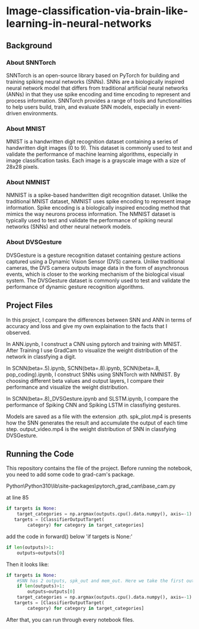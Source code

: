 # Image-classification-via-brain-like-learning-in-neural-networks

## Background

### About SNNTorch
SNNTorch is an open-source library based on PyTorch for building and training spiking neural networks (SNNs). SNNs are a biologically inspired neural network model that differs from traditional artificial neural networks (ANNs) in that they use spike encoding and time encoding to represent and process information. SNNTorch provides a range of tools and functionalities to help users build, train, and evaluate SNN models, especially in event-driven environments.

### About MNIST
MNIST is a handwritten digit recognition dataset containing a series of handwritten digit images (0 to 9). This dataset is commonly used to test and validate the performance of machine learning algorithms, especially in image classification tasks. Each image is a grayscale image with a size of 28x28 pixels.

### About NMNIST
NMNIST is a spike-based handwritten digit recognition dataset. Unlike the traditional MNIST dataset, NMNIST uses spike encoding to represent image information. Spike encoding is a biologically inspired encoding method that mimics the way neurons process information. The NMNIST dataset is typically used to test and validate the performance of spiking neural networks (SNNs) and other neural network models.

### About DVSGesture
DVSGesture is a gesture recognition dataset containing gesture actions captured using a Dynamic Vision Sensor (DVS) camera. Unlike traditional cameras, the DVS camera outputs image data in the form of asynchronous events, which is closer to the working mechanism of the biological visual system. The DVSGesture dataset is commonly used to test and validate the performance of dynamic gesture recognition algorithms.

## Project Files

In this project, I compare the differences between SNN and ANN in terms of accuracy and loss and give my own explaination to the facts that I observed. 

In ANN.ipynb, I construct a CNN using pytorch and training with MNIST. After Training I use GradCam to visualize the weight distribution of the network in classfying a digit.

In SCNN(beta=.5).ipynb, SCNN(beta=.8).ipynb, SCNN(beta=.8, pop_coding).ipynb, I construct SNNs using SNNTorch with NMNIST. By choosing different beta values and output layers, I compare their performance and visualize the weight distribution. 

In SCNN(beta=.8)_DVSGesture.ipynb and SLSTM.ipynb, I compare the performance of Spiking CNN and Spiking LSTM in classfiying gestures. 

Models are saved as a file with the extension .pth. spk_plot.mp4 is presents how the SNN generates the result and accumulate the output of each time step. output_video.mp4 is the weight distribution of SNN in classfying DVSGesture.

## Running the Code

This repository contains the file of the project. Before running the notebook, you need to add some code to grad-cam's package. 

Python\Python310\lib\site-packages\pytorch_grad_cam\base_cam.py

at line 85

```python
if targets is None:
    target_categories = np.argmax(outputs.cpu().data.numpy(), axis=-1)
   targets = [ClassifierOutputTarget(
        category) for category in target_categories]
```

add the code in forward() below 'if targets is None:'

```python
if len(outputs)>1:
    outputs=outputs[0]
```

Then it looks like:

```python
if targets is None:
    #SNN has 2 outputs, spk_out and mem_out. Here we take the first output. 
    if len(outputs)>1:
        outputs=outputs[0]
    target_categories = np.argmax(outputs.cpu().data.numpy(), axis=-1)
   targets = [ClassifierOutputTarget(
        category) for category in target_categories]
```
After that, you can run through every notebook files.
